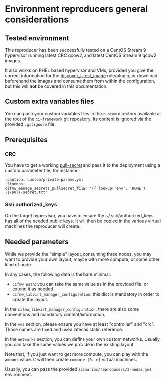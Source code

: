 # Environment reproducers general considerations
## Tested environment
This reproducer has been successfully tested on a CentOS Stream 9 hypervisor
running latest CRC qcow2, and latest CentOS Stream 9 qcow2 images.

It also works on RHEL based hypervisor and VMs, provided you give the correct
information for the [discover_latest_image](../roles/discover_latest_image.md)
role/plugin, or download beforehand the images and consume them from within the
configuration, but this will **not** be covered in this documentation.

## Custom extra variables files
You can push your custom variables files in the `custom` directory available
at the root of the `ci-framework` git repository. Its content is ignored via the
provided `.gitignore` file.

## Prerequisites
### CRC
You have to get a working [pull-secret](https://console.redhat.com/openshift/create/local) and
pass it to the deployment using a custom parameter file, for instance:

~~~{code-block} YAML
:caption: custom/private-params.yml
:linenos:
cifmw_manage_secrets_pullsecret_file: "{{ lookup('env', 'HOME') }}/pull-secret.txt"
~~~

### Ssh authorized_keys
On the target hypervisor, you have to ensure the ~/.ssh/authorized_keys has all
of the needed public keys. It will then be copied in the various virtual machines
the reproducer will create.

## Needed parameters
While we provide the "simple" layout, consuming three nodes, you may want
to provide your own layout, maybe with more compute, or some other kind of
node.

In any cases, the following data is the bare minimal:

- `cifmw_path`: you can take the same value as in the provided file, or extend it as needed
- `cifmw_libvirt_manager_configuration`: this dict is mandatory in order to create the layout.

In the `cifmw_libvirt_manager_configuration`, there are also some conventions
and mandatory content/information.

In the `vms` section, please ensure you have at least "controller" and "crc".
Those names are fixed and used later as static reference.

In the `networks` section, you can define your own custom networks. Usually,
you can take the same values we provide in the existing layout.

Note that, if you just want to get more compute, you can play with the `amount`
value. It will then create `compute-[0..n]` virtual machines.

Usually, you can pass the provided `scenarios/reproducers/3-nodes.yml` environment.

